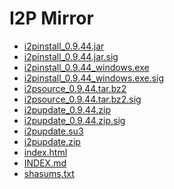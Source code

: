 I2P Mirror
==========

 - [i2pinstall_0.9.44.jar](/mirror/files.i2p-projekt.de/0.9.44/i2pinstall_0.9.44.jar)
 - [i2pinstall_0.9.44.jar.sig](/mirror/files.i2p-projekt.de/0.9.44/i2pinstall_0.9.44.jar.sig)
 - [i2pinstall_0.9.44_windows.exe](/mirror/files.i2p-projekt.de/0.9.44/i2pinstall_0.9.44_windows.exe)
 - [i2pinstall_0.9.44_windows.exe.sig](/mirror/files.i2p-projekt.de/0.9.44/i2pinstall_0.9.44_windows.exe.sig)
 - [i2psource_0.9.44.tar.bz2](/mirror/files.i2p-projekt.de/0.9.44/i2psource_0.9.44.tar.bz2)
 - [i2psource_0.9.44.tar.bz2.sig](/mirror/files.i2p-projekt.de/0.9.44/i2psource_0.9.44.tar.bz2.sig)
 - [i2pupdate_0.9.44.zip](/mirror/files.i2p-projekt.de/0.9.44/i2pupdate_0.9.44.zip)
 - [i2pupdate_0.9.44.zip.sig](/mirror/files.i2p-projekt.de/0.9.44/i2pupdate_0.9.44.zip.sig)
 - [i2pupdate.su3](/mirror/files.i2p-projekt.de/0.9.44/i2pupdate.su3)
 - [i2pupdate.zip](/mirror/files.i2p-projekt.de/0.9.44/i2pupdate.zip)
 - [index.html](/mirror/files.i2p-projekt.de/0.9.44/index.html)
 - [INDEX.md](/mirror/files.i2p-projekt.de/0.9.44/INDEX.md)
 - [shasums.txt](/mirror/files.i2p-projekt.de/0.9.44/shasums.txt)
